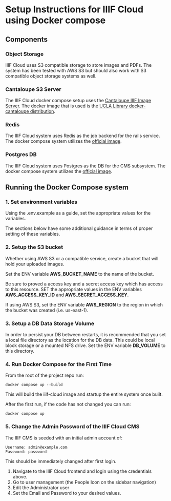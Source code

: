 # Setup Instructions for IIIF Cloud using Docker compose

## Components

### Object Storage

IIIF Cloud uses S3 compatible storage to store images and PDFs. The system has been tested with AWS S3 but should also work with S3 compatible object storage systems as well.

### Cantaloupe S3 Server

The IIIF Cloud docker compose setup uses the [Cantaloupe IIIF Image Server](https://cantaloupe-project.github.io/). The docker image that is used is the [UCLA Library docker-cantaloupe distribution](https://github.com/UCLALibrary/docker-cantaloupe/tree/main).

### Redis

The IIIF Cloud system uses Redis as the job backend for the rails service. The docker compose system utilizes the [official image](https://hub.docker.com/_/redis).

### Postgres DB

The IIIF Cloud system uses Postgres as the DB for the CMS subsystem.  The docker compose system utilizes the [official image](https://hub.docker.com/_/postgres).

## Running the Docker Compose system

### 1. Set environment variables

Using the .env.example as a guide, set the appropriate values for the variables.

The sections below have some additional guidance in terms of proper setting of these variables.

### 2. Setup the S3 bucket

Whether using AWS S3 or a compatible service, create a bucket that will hold your uploaded images.

Set the ENV variable **AWS_BUCKET_NAME** to the name of the bucket.

Be sure to proved a access key and a secret access key which has access to this resource.  SET the appropriate values in the ENV variables **AWS_ACCESS_KEY_ID** and **AWS_SECRET_ACCESS_KEY**.

If using AWS S3, set the ENV variable **AWS_REGION** to the region in which the bucket was created (i.e. us-east-1).

### 3. Setup a DB Data Storage Volume

In order to persist your DB between restarts, it is recommended that you set a local file directory as the location for the DB data.  This could be local block storage or a mounted NFS drive. Set the ENV variable **DB_VOLUME** to this directory.

### 4. Run Docker Compose for the First Time

From the root of the project repo run:

~~~shell
docker compose up --build
~~~

This will build the iiif-cloud image and startup the entire system once built.

After the first run, if the code has not changed you can run:

~~~shell
docker compose up
~~~

### 5. Change the Admin Password of the IIIF Cloud CMS

The IIIF CMS is seeded with an initial admin account of:

~~~
Username: admin@example.com
Password: password
~~~

This should be immediately changed after first login. 

1. Navigate to the IIIF Cloud frontend and login using the credentials above.
2. Go to user management (the People Icon on the sidebar navigation)
3. Edit the Administrator user
4. Set the Email and Password to your desired values.



